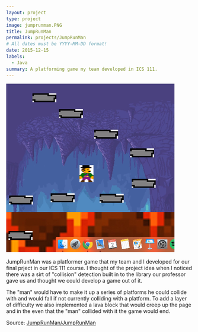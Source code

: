 ```yaml
---
layout: project
type: project
image: jumprunman.PNG
title: JumpRunMan
permalink: projects/JumpRunMan
# All dates must be YYYY-MM-DD format!
date: 2015-12-15
labels:
  - Java
summary: A platforming game my team developed in ICS 111.
---
```


<img class="ui medium right floated rounded image" src="../images/jumprunman.PNG">

JumpRunMan was a platformer game that my team and I developed for our final prject in our ICS 111 course. I thought of the project idea when I noticed there was a sirt of "collision" detection built in to the library our professor gave us and thought we could develop a game out of it. 

The "man" would have to make it up a series of platforms he could collide with and would fall if not currently colliding with a platform. To add a layer of difficulty we also implemented a lava block that would creep up the page and in the even that the "man" collided with it the game would end.
 
Source: <a href="https://github.com/nathanonaka/JumpRunMan"><i class="large github icon"></i>JumpRunMan/JumpRunMan</a>
